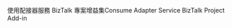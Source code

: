 <span data-ttu-id="d7472-101">使用配接器服務 BizTalk 專案增益集</span><span class="sxs-lookup"><span data-stu-id="d7472-101">Consume Adapter Service BizTalk Project Add-in</span></span>